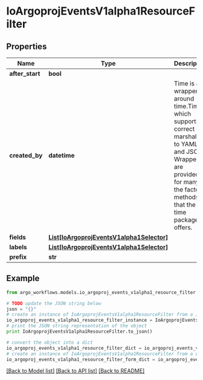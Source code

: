 # IoArgoprojEventsV1alpha1ResourceFilter


## Properties

Name | Type | Description | Notes
------------ | ------------- | ------------- | -------------
**after_start** | **bool** |  | [optional] 
**created_by** | **datetime** | Time is a wrapper around time.Time which supports correct marshaling to YAML and JSON.  Wrappers are provided for many of the factory methods that the time package offers. | [optional] 
**fields** | [**List[IoArgoprojEventsV1alpha1Selector]**](IoArgoprojEventsV1alpha1Selector.md) |  | [optional] 
**labels** | [**List[IoArgoprojEventsV1alpha1Selector]**](IoArgoprojEventsV1alpha1Selector.md) |  | [optional] 
**prefix** | **str** |  | [optional] 

## Example

```python
from argo_workflows.models.io_argoproj_events_v1alpha1_resource_filter import IoArgoprojEventsV1alpha1ResourceFilter

# TODO update the JSON string below
json = "{}"
# create an instance of IoArgoprojEventsV1alpha1ResourceFilter from a JSON string
io_argoproj_events_v1alpha1_resource_filter_instance = IoArgoprojEventsV1alpha1ResourceFilter.from_json(json)
# print the JSON string representation of the object
print IoArgoprojEventsV1alpha1ResourceFilter.to_json()

# convert the object into a dict
io_argoproj_events_v1alpha1_resource_filter_dict = io_argoproj_events_v1alpha1_resource_filter_instance.to_dict()
# create an instance of IoArgoprojEventsV1alpha1ResourceFilter from a dict
io_argoproj_events_v1alpha1_resource_filter_form_dict = io_argoproj_events_v1alpha1_resource_filter.from_dict(io_argoproj_events_v1alpha1_resource_filter_dict)
```
[[Back to Model list]](../README.md#documentation-for-models) [[Back to API list]](../README.md#documentation-for-api-endpoints) [[Back to README]](../README.md)


